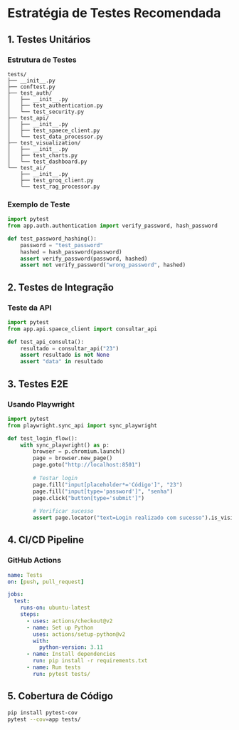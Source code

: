 # Estratégia de Testes Recomendada

## 1. Testes Unitários

### Estrutura de Testes
```
tests/
├── __init__.py
├── conftest.py
├── test_auth/
│   ├── __init__.py
│   ├── test_authentication.py
│   └── test_security.py
├── test_api/
│   ├── __init__.py
│   ├── test_spaece_client.py
│   └── test_data_processor.py
├── test_visualization/
│   ├── __init__.py
│   ├── test_charts.py
│   └── test_dashboard.py
└── test_ai/
    ├── __init__.py
    ├── test_groq_client.py
    └── test_rag_processor.py
```

### Exemplo de Teste
```python
import pytest
from app.auth.authentication import verify_password, hash_password

def test_password_hashing():
    password = "test_password"
    hashed = hash_password(password)
    assert verify_password(password, hashed)
    assert not verify_password("wrong_password", hashed)
```

## 2. Testes de Integração

### Teste da API
```python
import pytest
from app.api.spaece_client import consultar_api

def test_api_consulta():
    resultado = consultar_api("23")
    assert resultado is not None
    assert "data" in resultado
```

## 3. Testes E2E

### Usando Playwright
```python
import pytest
from playwright.sync_api import sync_playwright

def test_login_flow():
    with sync_playwright() as p:
        browser = p.chromium.launch()
        page = browser.new_page()
        page.goto("http://localhost:8501")
        
        # Testar login
        page.fill("input[placeholder*='Código']", "23")
        page.fill("input[type='password']", "senha")
        page.click("button[type='submit']")
        
        # Verificar sucesso
        assert page.locator("text=Login realizado com sucesso").is_visible()
```

## 4. CI/CD Pipeline

### GitHub Actions
```yaml
name: Tests
on: [push, pull_request]

jobs:
  test:
    runs-on: ubuntu-latest
    steps:
      - uses: actions/checkout@v2
      - name: Set up Python
        uses: actions/setup-python@v2
        with:
          python-version: 3.11
      - name: Install dependencies
        run: pip install -r requirements.txt
      - name: Run tests
        run: pytest tests/
```

## 5. Cobertura de Código
```bash
pip install pytest-cov
pytest --cov=app tests/
```
